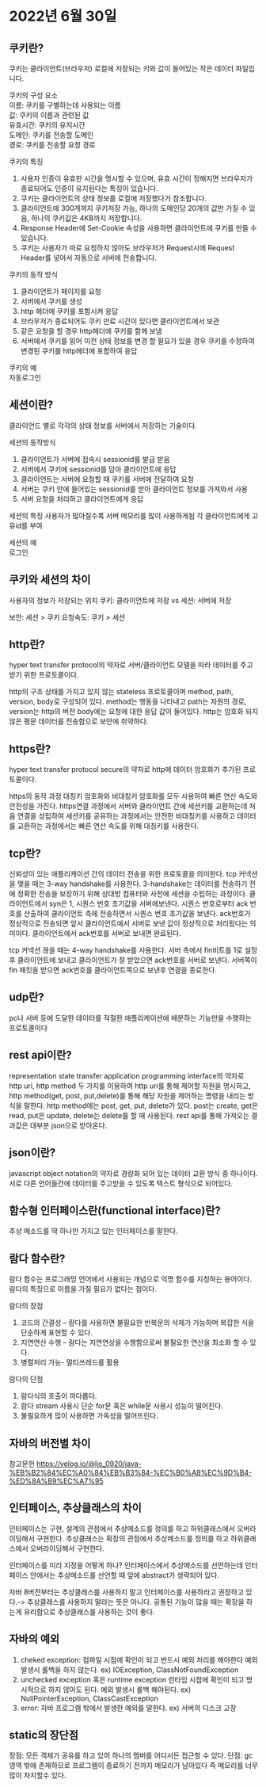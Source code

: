 # 2022년 6월 30일

## 쿠키란?
쿠키는 클라이언트(브라우저) 로컬에 저장되는 키와 값이 들어있는 작은 데이터 파일입니다.

쿠키의 구성 요소   
이름: 쿠키를 구별하는데 사용되는 이름  
값: 쿠키의 이름과 관련된 값   
유효시간: 쿠키의 유지시간   
도메인: 쿠키를 전송할 도메인   
경로: 쿠키를 전송할 요청 경로   

쿠키의 특징
1. 사용자 인증이 유효한 시간을 명시할 수 있으며, 유효 시간이 정해지면 브라우저가 종료되어도 인증이 유지된다는 특징이 있습니다.
2. 쿠키는 클라이언트의 상태 정보를 로컬에 저장했다가 참조합니다.
3. 클라이언트에 300개까지 쿠키저장 가능, 하나의 도메인당 20개의 값만 가질 수 있음, 하나의 쿠키값은 4KB까지 저장합니다.
4. Response Header에 Set-Cookie 속성을 사용하면 클라이언트에 쿠키를 만들 수 있습니다.
5. 쿠키는 사용자가 따로 요청하지 않아도 브라우저가 Request시에 Request Header를 넣어서 자동으로 서버에 전송합니다.

쿠키의 동작 방식
1. 클라이언트가 페이지를 요청
2.  서버에서 쿠키를 생성
3.  http 헤더에 쿠키를 포함시켜 응답
4.  브라우저가 종료되어도 쿠키 만료 시간이 있다면 클라이언트에서 보관
5. 같은 요청을 할 경우 http헤더에 쿠키를 함께 보냄
6. 서버에서 쿠키를 읽어 이전 상태 정보를 변경 할 필요가 있을 경우 쿠키를 수정하여 변경된 쿠키를 http헤더에 포함하여 응답

쿠키의 예   
자동로그인

## 세션이란?
클라이언드 별로 각각의 상태 정보를 서버에서 저장하는 기술이다.

세션의 동작방식
1. 클라이언트가 서버에 접속시 sessionid를 발급 받음
2. 서버에서 쿠키에 sessionid를 담아 클라이언트에 응답
3. 클라이언트는 서버에 요청할 때 쿠키를 서버에 전달하여 요청
4. 서버는 쿠키 안에 들어있는 sessionid를 받아 클라이언트 정보를 가져와서 사용
5. 서버 요청을 처리하고 클라이언트에게 응답

세션의 특징
사용자가 많아질수록 서버 메모리를 많이 사용하게됨
각 클라이언트에게 고유id를 부여

세션의 예   
로그인

## 쿠키와 세션의 차이
사용자의 정보가 저장되는 위치
쿠키: 클라이언트에 저장  vs 세션: 서버에 저장

보안: 세션 > 쿠키
요청속도: 쿠키 > 세션

## http란?
hyper text transfer protocol의 약자로 서버/클라이언트 모델을 따라 데이터를 주고 받기 위한 프로토콜이다.

http의 구조
상태를 가지고 있지 않는 stateless 프로토콜이며 method, path, version, body로 구성되어 있다. method는 행동을 나타내고 path는 자원의 경로, version는 http의 버전 body에는 요청에 대한 응답 값이 들어있다. http는 암호화 되지 않은 평문 데이터를 전송함으로 보안에 취약하다.

## https란?
hyper text transfer protocol secure의 약자로 http에 데이터 암호화가 추가된 프로토콜이다.

https의 동작 과정
대칭키 암호화와 비대칭키 암호화를 모두 사용하여 빠른 연산 속도와 안전성을 가진다. https연결 과정에서 서버와 클라이언트 간에 세션키를 교환하는데 처음 연결을 성립하여 세션키를 공유하는 과정에서는 안전한 비대칭키를 사용하고 데이터를 교환하는 과정에서는 빠른 연산 속도를 위해 대칭키를 사용한다.




## tcp란?
신뢰성이 있는 애플리캐이션 간의 데이터 전송을 위한 프로토콜을 의미한다.
tcp 커넥션을 맺을 때는 3-way handshake를 사용한다.
3-handshake는 데이터를 전송하기 전에 정확한 전송을 보장하기 위해 상대방 컴퓨터와 사전에 세션을 수립하는 과정이다. 클라이언트에서 syn은 1, 시퀀스 번호 초기값을 서버에보낸다. 시퀀스 번호로부터 ack 번호를 산출하여 클라이언트 측에 전송하면서 시퀀스 번호 초기값을 보낸다. ack번호가 정상적으로 전송되면 앞서 클라이언트에서 서버로 보낸 값이 정상적으로 처리됬다는 의미이다. 클라이언트에서 ack번호를 서버로 보내면 완료된다.

tcp 커넥션 끊을 때는 4-way handshake를 사용한다.
서버 측에서 fin비트를 1로 설정후 클라이언트에 보내고 클라이언트가 잘 받았으면 ack번호를 서버로 보낸다. 서버쪽이 fin 패킷을 받으면 ack번호를 클라이언트쪽으로 보낸후 연결을 종료한다.

## udp란?
pc나 서버 등에 도달한 데이터를 적절한 애플리케이션에 배분하는 기능만을 수행하는 프로토콜이다

## rest api이란?
representation state transfer application programming interface의 약자로 http uri, http method 두 가지를 이용하여 http uri를 통해 제어할 자원을 명시하고, http method(get, post, put,delete)를 통해 해당 자원을 제어하는 명령을 내리는 방식을 말한다.
http method에는 post, get, put, delete가 있다. post는 create, get은 read, put은 update, delete는 delete를 할 때 사용된다.
rest api를 통해 가져오는 결과값은 대부분 json으로 받아온다.

## json이란?
javascript object notation의 약자로 경량화 되어 있는 데이터 교환 방식 중 하나이다. 서로 다른 언어들간에 데이터를 주고받을 수 있도록 텍스트 형식으로 되어있다.

## 함수형 인터페이스란(functional interface)란?
추상 메소드를 딱 하나만 가지고 있는 인터페이스를 말한다.

## 람다 함수란?
람다 함수는 프로그래밍 언어에서 사용되는 개념으로 익명 함수를 지칭하는 용어이다. 람다의 특징으로 이름을 가질 필요가 없다는 점이다.

람다의 장점
1. 코드의 간결성 – 람다를 사용하면 불필요한 반복문의 삭제가 가능하며 복잡한 식을 단순하게 표현할 수 있다.
2. 지연연산 수행 – 람다는 지연연상을 수행함으로써 불필요한 연산을 최소화 할 수 있다.
3. 병렬처리 가능- 멀티쓰레드를 활용

람다의 단점
1. 람다식의 호출이 까다롭다.
2. 람다 stream 사용시 단순 for문 혹은 while문 사용시 성능이 떨어진다.
3. 불필요하게 많이 사용하면 가독성을 떨어뜨린다.


## 자바의 버전별 차이
참고문헌
https://velog.io/@ljo_0920/java-%EB%B2%84%EC%A0%84%EB%B3%84-%EC%B0%A8%EC%9D%B4-%ED%8A%B9%EC%A7%95


## 인터페이스, 추상클래스의 차이
인터페이스는 구현, 설계의 관점에서 추상메소드를 정의를 하고 하위클래스에서 오버라이딩해서 구현한다.
추상클래스는 확장의 관점에서 추상메소드를 정의를 하고 하위클래스에서 오버라이딩해서 구현한다.

인터페이스를 미리 지정을 어떻게 하나?
인터페이스에서 추상메소드를 선언하는데 인터페이스 안에서는 추상메소드를 선언할 때 앞에 abstract가 생략되어 있다.

자바 8버전부터는 추상클래스를 사용하지 말고 인터페이스를 사용하라고 권장하고 있다.-> 추상클래스를 사용하지 말라는 뜻은 아니다.
공통된 기능이 많을 때는 확장을 하는게 유리함으로 추상클래스를 사용하는 것이 좋다.

## 자바의 예외
1. cheked exception: 
컴파일 시점에 확인이 되고 반드시 예외 처리를 해야한다
예외 발생시 롤백을 하지 않는다.
ex) IOException, ClassNotFoundException
2. unchecked exception 혹은 runtime exception
런타임 시점에 확인이 되고 명시적으로 하지 않아도 된다.
예외 발생시 롤백 해야된다.
ex) NullPointerException, ClassCastException
3. error: 자바 프로그램 밖에서 발생한 예외를 말한다. ex) 서버의 디스크 고장

## static의 장단점
장점: 모든 객체가 공유를 하고 있어 하나의 멤버를 어디서든 접근할 수 있다.
단점: gc 영역 밖에 존재하므로 프로그램이 종료하기 전까지 메모리가 남아있다
즉 메모리를 너무 많이 차지할수 있다.
